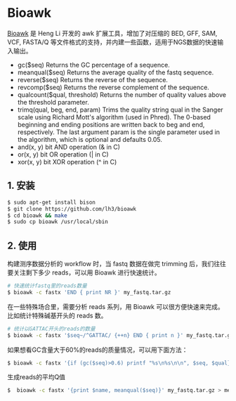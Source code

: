 # Bioawk

[Bioawk](https://github.com/lh3/bioawk) 是 Heng Li 开发的 awk 扩展工具，增加了对压缩的 BED, GFF, SAM, VCF, FASTA/Q 等文件格式的支持，并内建一些函数，适用于NGS数据的快速输入输出。

- gc($seq) Returns the GC percentage of a sequence.
- meanqual($seq) Returns the average quality of the fastq sequence.
- reverse($seq) Returns the reverse of the sequence.
- revcomp($seq) Returns the reverse complement of the sequence.
- qualcount($qual, threshold) Returns the number of quality values above the threshold parameter.
- trimq(qual, beg, end, param) Trims the quality string qual in the Sanger scale using Richard Mott's algorithm (used in Phred). The 0-based beginning and ending positions are written back to beg and end, respectively. The last argument param is the single parameter used in the algorithm, which is optional and defaults 0.05.
- and(x, y) bit AND operation (& in C)
- or(x, y) bit OR operation (| in C)
- xor(x, y) bit XOR operation (^ in C)



## 1. 安装

```bash
$ sudo apt-get install bison
$ git clone https://github.com/lh3/bioawk
$ cd bioawk && make
$ sudo cp bioawk /usr/local/sbin
```

## 2. 使用

构建测序数据分析的 workflow 时，当 fastq 数据在做完 trimming 后，我们往往要关注剩下多少 reads，可以用 Bioawk 进行快速统计。

```bash
# 快速统计fastq里的reads数量
$ bioawk -c fastx 'END { print NR }' my_fastq.tar.gz
```

在一些特殊场合里，需要分析 reads 系列，用 Bioawk 可以很方便快速来完成。比如统计特殊碱基开头的 reads 数。

```bash
# 统计以GATTAC开头的reads的数量
$ bioawk -c fastx '$seq~/^GATTAC/ {++n} END { print n }' my_fastq.tar.gz
```

如果想看GC含量大于60%的reads的质量情况，可以用下面方法：

```bash
$ bioawk -c fastx '{if (gc($seq)>0.6) printf "%s\n%s\n\n", $seq, $qual}' my_fastq.tar.gz
```

生成reads的平均Q值

```bash
$  bioawk -c fastx '{print $name, meanqual($seq)}' my_fastq.tar.gz > meanqual.txt
```